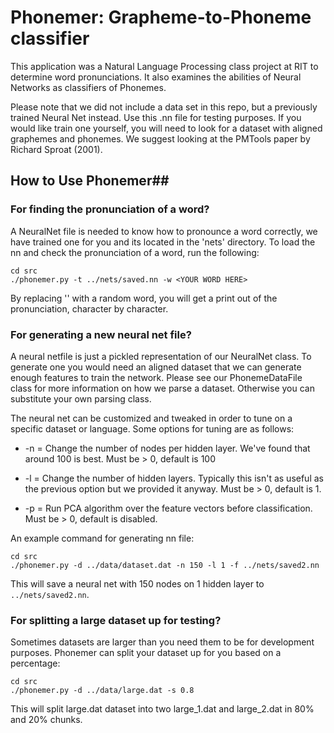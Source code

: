 # Phonemer: Grapheme-to-Phoneme classifier #

This application was a Natural Language Processing class project at RIT to 
determine word pronunciations. It also examines the abilities of Neural 
Networks as classifiers of Phonemes. 

Please note that we did not include a data set in this repo, but a previously
trained Neural Net instead. Use this .nn file for testing purposes. If you
would like train one yourself, you will need to look for a dataset with
aligned graphemes and phonemes. We suggest looking at the PMTools paper by
Richard Sproat (2001).


## How to Use Phonemer##

### For finding the pronunciation of a word? ###

A NeuralNet file is needed to know how to pronounce a word correctly, we have 
trained one for you and its located in the 'nets' directory. To load the nn and
check the pronunciation of a word, run the following:

    cd src
    ./phonemer.py -t ../nets/saved.nn -w <YOUR WORD HERE>

By replacing '<YOUR WORD HERE>' with a random word, you will get a print out
of the pronunciation, character by character.


### For generating a new neural net file? ###

A neural netfile is just a pickled representation of our NeuralNet class. To 
generate one you would need an aligned dataset that we can generate enough
features to train the network. Please see our PhonemeDataFile class for more
information on how we parse a dataset. Otherwise you can substitute your own
parsing class.


The neural net can be customized and tweaked in order to tune on a specific
dataset or language. Some options for tuning are as follows:

* -n = Change the number of nodes per hidden layer. We've found that around 100
      is best. Must be > 0, default is 100

* -l = Change the number of hidden layers. Typically this isn't as useful as 
      the previous option but we provided it anyway. Must be > 0, default is 1.

* -p = Run PCA algorithm over the feature vectors before classification. Must
      be > 0, default is disabled.

An example command for generating nn file:

    cd src
    ./phonemer.py -d ../data/dataset.dat -n 150 -l 1 -f ../nets/saved2.nn

This will save a neural net with 150 nodes on 1 hidden layer to `../nets/saved2.nn`.


### For splitting a large dataset up for testing? ###

Sometimes datasets are larger than you need them to be for development purposes.
Phonemer can split your dataset up for you based on a percentage:

    cd src
    ./phonemer.py -d ../data/large.dat -s 0.8

This will split large.dat dataset into two large\_1.dat and large\_2.dat in 80%
and 20% chunks.



